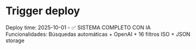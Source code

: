 # Trigger deploy
Deploy time: 2025-10-01 - ✅ SISTEMA COMPLETO CON IA
Funcionalidades: Búsquedas automáticas + OpenAI + 16 filtros ISO + JSON storage